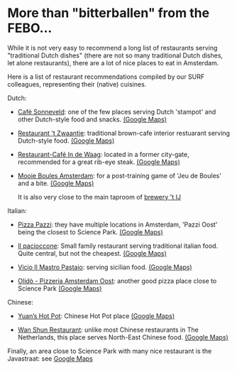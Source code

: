 # More than "bitterballen" from the FEBO...

While it is not very easy to recommend a long list of restaurants serving "traditional Dutch dishes" (there are not so many traditional Dutch dishes, let alone restaurants), there are a lot of nice places to eat in Amsterdam.
 
Here is a list of restaurant recommendations compiled by our SURF colleagues, representing their (native) cuisines.
 
Dutch:

-   [Café Sonneveld](https://cafesonneveld.nl/): one of the few places serving Dutch 'stampot' and other Dutch-style food and snacks.
    [(Google Maps)](https://www.google.nl/maps/place/Caf%C3%A9+Sonneveld/@52.3763328,4.879711,17z/data=!3m1!4b1!4m6!3m5!1s0x47c609dac88ed8eb:0x4787ff7be2f571cd!8m2!3d52.3763328!4d4.8822859!16s%2Fg%2F11c52pm6gy?entry=ttu&g_ep=EgoyMDI0MTAyMy4wIKXMDSoASAFQAw%3D%3D)
 
-   [Restaurant 't Zwaantje](http://zwaantje-restaurant.nl/): traditional brown-cafe interior restuarant serving Dutch-style food.
    [(Google Maps)](https://www.google.nl/maps/place/Restaurant+'t+Zwaantje/@52.3704694,4.8813029,17z/data=!3m1!4b1!4m6!3m5!1s0x47c609c319949131:0x834d92804c981c3d!8m2!3d52.3704694!4d4.8838778!16s%2Fg%2F1thvxgkt?entry=ttu&g_ep=EgoyMDI0MTAyMy4wIKXMDSoASAFQAw%3D%3D)
 
-   [Restaurant-Café In de Waag](https://indewaag.nl/): located in a former city-gate, recommended for a great rib-eye steak.
    [(Google Maps)](https://www.google.nl/maps/place/Restaurant-Caf%C3%A9+In+de+Waag/@52.372833,4.8978117,17z/data=!3m2!4b1!5s0x47c609b939285ef5:0xd5b587dfa80e8747!4m6!3m5!1s0x47c609be97521e55:0x603e2002c34bf03e!8m2!3d52.372833!4d4.9003866!16s%2Fm%2F0j9pjyr?entry=ttu&g_ep=EgoyMDI0MTAyMy4wIKXMDSoASAFQAw%3D%3D)
 
-   [Mooie Boules Amsterdam](https://mooieboules.nl/amsterdam/): for a post-training game of 'Jeu de Boules' and a bite.
    [(Google Maps)](https://www.google.nl/maps/place/Mooie+Boules+Amsterdam/@52.3668522,4.9249948,16z/data=!3m1!4b1!4m6!3m5!1s0x47c6095dae1ba4b9:0x34f9501423e8bb77!8m2!3d52.3668522!4d4.9275697!16s%2Fg%2F11f61vzxsb?entry=ttu&g_ep=EgoyMDI0MTAyMy4wIKXMDSoASAFQAw%3D%3D)

    It is also very close to the main taproom of [brewery 't IJ](https://www.brouwerijhetij.nl/)
 
Italian:

-   [Pizza Pazzi](https://www.pazziamsterdam.nl/): they have multiple locations in Amsterdam, 'Pazzi Oost' being the closest to Science Park.
    [(Google Maps)](https://www.google.nl/maps/place/Pazzi+Oost/@52.3552613,4.9203409,17z/data=!3m1!4b1!4m6!3m5!1s0x47c609e5804e3e13:0xa770e91361ea7325!8m2!3d52.3552613!4d4.9229158!16s%2Fg%2F11mw7147rr?entry=ttu&g_ep=EgoyMDI0MTAyMy4wIKXMDSoASAFQAw%3D%3D)
 
-   [Il pacioccone](https://www.theredwinedistrict.com/il-pacioccone/): Small family restaurant serving traditional italian food. Quite central, but not the cheapest.
    [(Google Maps)](https://www.google.nl/maps/place/Il+Pacioccone/@52.3774941,4.8911763,17z/data=!3m1!4b1!4m6!3m5!1s0x47c6099c41aba21d:0x827e95c901bcf393!8m2!3d52.3774941!4d4.8937512!16s%2Fg%2F1q67d7ygj?entry=ttu&g_ep=EgoyMDI0MTAyMy4wIKXMDSoASAFQAw%3D%3D)
 
-   [Vicio Il Mastro Pastaio](https://vicioilmastropastaio.com/): serving sicilian food.
    [(Google Maps)](https://www.google.nl/maps/place/Vicio+Il+Mastro+Pastaio+-+Italian+Restaurant+in+Amsterdam/@52.3665417,4.8697814,17z/data=!3m1!4b1!4m6!3m5!1s0x47c5e3cab357ca0d:0xcca87d8788a9dc80!8m2!3d52.3665417!4d4.8723563!16s%2Fg%2F11fhw5y564?entry=ttu&g_ep=EgoyMDI0MTAyMy4wIKXMDSoASAFQAw%3D%3D)

-   [Olidò - Pizzeria Amsterdam Oost](https://www.olido.amsterdam/): another good pizza place close to Science Park
    [(Google Maps)](https://www.google.nl/maps/place/Olid%C3%B2+-+Pizzeria+Amsterdam+Oost/@52.3554059,4.9312007,17z/data=!3m1!4b1!4m6!3m5!1s0x47c6091667c0b4fd:0x1ead18d2b796b602!8m2!3d52.3554059!4d4.9337756!16s%2Fg%2F11g_ybxt6g?entry=ttu&g_ep=EgoyMDI0MTAyMy4wIKXMDSoASAFQAw%3D%3D)


Chinese:

-   [Yuan’s Hot Pot](https://www.yuanhotpot.com/): Chinese Hot Pot place
    [(Google Maps)](https://www.google.nl/maps/place/Yuan%E2%80%99s+Hot+Pot/@52.337064,4.8722794,17z/data=!3m1!4b1!4m6!3m5!1s0x47c60b846953670d:0xb7c33f5074d64b7d!8m2!3d52.3370641!4d4.8771503!16s%2Fg%2F11t9w_0lvr?entry=ttu&g_ep=EgoyMDI0MTAyMy4wIKXMDSoASAFQAw%3D%3D)
 
-   [Wan Shun Restaurant](https://www.wanshunrestaurant.com/): unlike most Chinese restaurants in The Netherlands, this place serves North-East Chinese food.
    [(Google Maps)](https://www.google.com/maps/place/Wan+Shun+Restaurant/@52.3261699,4.8788826,17z/data=!3m1!4b1!4m6!3m5!1s0x47c60bee0132ab57:0x908c86891576d09a!8m2!3d52.3261699!4d4.8788826!16s%2Fg%2F11fnslkp52?entry=ttu&g_ep=EgoyMDI0MTAyMy4wIKXMDSoASAFQAw%3D%3D)
 
Finally, an area close to Science Park with many nice restaurant is the Javastraat: see
    [Google Maps](https://www.google.nl/maps/place/Javastraat,+Amsterdam/@52.3637609,4.934926,17z/data=!3m1!4b1!4m6!3m5!1s0x47c6096ce0c1c1b7:0x6983a3123481a30b!8m2!3d52.3637609!4d4.9375009!16s%2Fg%2F121gzx_j?entry=ttu&g_ep=EgoyMDI0MTAyMy4wIKXMDSoASAFQAw%3D%3D)
 

